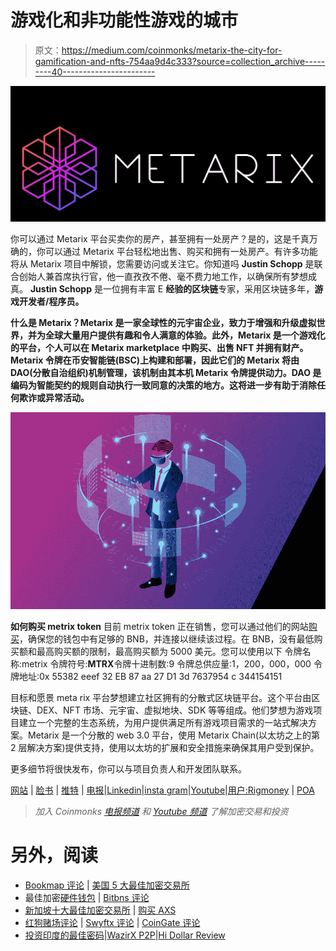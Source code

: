 # 游戏化和非功能性游戏的城市

> 原文：<https://medium.com/coinmonks/metarix-the-city-for-gamification-and-nfts-754aa9d4c333?source=collection_archive---------40----------------------->

![](img/cfe50dff90ee589914e92037629b1e9d.png)

你可以通过 Metarix 平台买卖你的房产，甚至拥有一处房产？是的，这是千真万确的，你可以通过 Metarix 平台轻松地出售、购买和拥有一处房产。有许多功能将从 Metarix 项目中解锁，您需要访问或关注它。你知道吗 **Justin Schopp** 是联合创始人兼首席执行官，他一直孜孜不倦、毫不费力地工作，以确保所有梦想成真。 **Justin Schopp** 是一位拥有丰富 E **经验的区块链**专家，采用区块链多年，**游戏开发者/程序员。**

**什么是 Metarix？Metarix 是一家全球性的元宇宙企业，致力于增强和升级虚拟世界，并为全球大量用户提供有趣和令人满意的体验。此外，Metarix 是一个游戏化的平台，个人可以在 Metarix marketplace 中购买、出售 NFT 并拥有财产。Metarix 令牌在币安智能链(BSC)上构建和部署，因此它们的 Metarix 将由 DAO(分散自治组织)机制管理，该机制由其本机 Metarix 令牌提供动力。DAO 是编码为智能契约的规则自动执行一致同意的决策的地方。这将进一步有助于消除任何欺诈或异常活动。**

![](img/25f863d0ad1578f5958f92404d7e3765.png)

**如何购买 metrix token**
目前 metrix token 正在销售，您可以通过他们的网站[购买](https://metarix.network/mtrx_presale-on.php)，确保您的钱包中有足够的 BNB，并连接以继续该过程。在 BNB，没有最低购买额和最高购买额的限制，最高购买额为 5000 美元。您可以使用以下
令牌名称:metrix
令牌符号:**MTRX**令牌十进制数:9
令牌总供应量:1，200，000，000
令牌地址:0x 55382 eeef 32 EB 87 aa 27 D1 3d 7637954 c 344154151

目标和愿景
meta rix 平台梦想建立社区拥有的分散式区块链平台。这个平台由区块链、DEX、NFT 市场、元宇宙、虚拟地块、SDK 等等组成。他们梦想为游戏项目建立一个完整的生态系统，为用户提供满足所有游戏项目需求的一站式解决方案。Metarix 是一个分散的 web 3.0 平台，使用 Metarix Chain(以太坊之上的第 2 层解决方案)提供支持，使用以太坊的扩展和安全措施来确保其用户受到保护。

更多细节将很快发布，你可以与项目负责人和开发团队联系。

[网站](https://metarix.network/) | [脸书](https://web.facebook.com/metarix/) | [推特](https://twitter.com/The_Metarix) | [电报](https://t.me/metarix_official)|[Linkedin](https://www.linkedin.com/company/metarix/)|[insta gram](https://www.instagram.com/accounts/login/?next=/the_metarix/)|[Youtube](https://www.youtube.com/channel/UCvrtvQGYuu-ZiSzIpO8noHw)|[用户:Rigmoney](https://bitcointalk.org/index.php?action=profile;u=3380226) | [POA](https://bitcointalk.org/index.php?topic=5396750.msg60026403#msg60026403)

> *加入 Coinmonks* [*电报频道*](https://t.me/coincodecap) *和* [*Youtube 频道*](https://www.youtube.com/c/coinmonks/videos) *了解加密交易和投资*

# 另外，阅读

*   [Bookmap 评论](https://coincodecap.com/bookmap-review-2021-best-trading-software) | [美国 5 大最佳加密交易所](https://coincodecap.com/crypto-exchange-usa)
*   最佳加密[硬件钱包](/coinmonks/hardware-wallets-dfa1211730c6) | [Bitbns 评论](/coinmonks/bitbns-review-38256a07e161)
*   [新加坡十大最佳加密交易所](https://coincodecap.com/crypto-exchange-in-singapore) | [购买 AXS](https://coincodecap.com/buy-axs-token)
*   [红狗赌场评论](https://coincodecap.com/red-dog-casino-review) | [Swyftx 评论](https://coincodecap.com/swyftx-review) | [CoinGate 评论](https://coincodecap.com/coingate-review)
*   [投资印度的最佳密码](https://coincodecap.com/best-crypto-to-invest-in-india-in-2021)|[WazirX P2P](https://coincodecap.com/wazirx-p2p)|[Hi Dollar Review](https://coincodecap.com/hi-dollar-review)